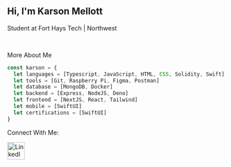 ## Hi, I'm Karson Mellott

<p>Student at Fort Hays Tech | Northwest</p>
<br />

<p>More About Me</p>

```typescript
const karson = {
  let languages = [Typescript, JavaScript, HTML, CSS, Solidity, Swift]
  let tools = [Git, Raspberry Pi, Figma, Postman]
  let database = [MongoDB, Docker]
  let backend = [Express, NodeJS, Deno]
  let frontend = [NextJS, React, Tailwind]
  let mobile = [SwiftUI]
  let certifications = [SwiftUI] 
}
```
<!--
![Top Langs](https://github-readme-stats.vercel.app/api/top-langs/?username=KrispyKreme8085&count_private=true&langs_count=8&layout=compact)
-->

<p>Connect With Me:</p>
<p style="display: flex; align-items: center; gap: 10px;">
  <img
    src="https://github.com/user-attachments/assets/2b173ddc-2bdb-4bdc-be83-a876083ceefc"
    alt="LinkedIn"
    style="width: 40px; height: 40px;"
  />
</p>



<!--
Here are some ideas to get you started:

- 🔭 I’m currently working on ...
- 🌱 I’m currently learning ...
- 👯 I’m looking to collaborate on ...
- 🤔 I’m looking for help with ...
- 💬 Ask me about ...
- 📫 How to reach me: ...
- 😄 Pronouns: ...
- ⚡ Fun fact: ...
-->

